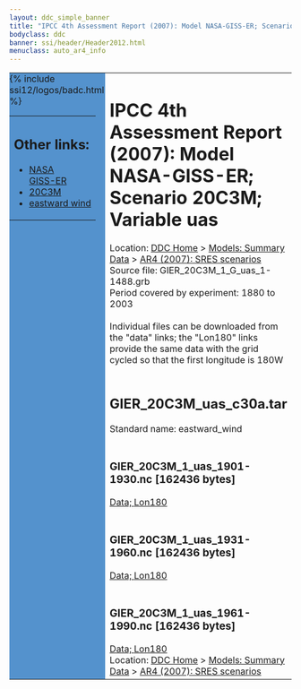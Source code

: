 ```yaml
---
layout: ddc_simple_banner
title: "IPCC 4th Assessment Report (2007): Model NASA-GISS-ER; Scenario 20C3M; Variable uas"
bodyclass: ddc
banner: ssi/header/Header2012.html
menuclass: auto_ar4_info
---
```



<table width="100%" border="0" cellspacing="0" cellpadding="0" style="border-collapse: collapse;">
<tr style="margin:0;padding:0;border:0;">
<td style="margin:0;padding:0;border:0;height:1pt;width:150pt;background:#5492CD;" valign="top" >

<div id="lh-col2" class="auto_ar4_info">
<table class="menumain" bgcolor="#5492CD" cellspacing="0" width="100%" border="0">
<tr><td>
<h2> Other links:</h2>
<ul>
<li><a href="/auto/ar4/model-NASA-GISS-ER.html">NASA<br/>GISS-ER</a></li>
<li><a href="/auto/ar4/scenario-20C3M.html">20C3M</a></li>
<li><a href="/auto/ar4/var-eastward_wind.html">eastward wind</a></li>
</ul>
</td></tr>
{% include ssi12/logos/badc.html %}
</table>
</div>
</td>
<td><h1>IPCC 4th Assessment Report (2007): Model NASA-GISS-ER; Scenario 20C3M; Variable uas</h1>

<!-- Breadcrumb1 -->
<div id="breadcrumb1" align="left">
Location: <a href="/index.html">DDC Home</a> > <a href="/sim/gcm_clim/">Models: Summary Data</a>
> <a href="/sim/gcm_clim/SRES_AR4/index.html">AR4 (2007): SRES scenarios</a>
</div>
<!-- End of Breadcrumb1 -->Source file: GIER_20C3M_1_G_uas_1-1488.grb
<br/>
Period covered by experiment: 1880 to 2003<br/>
<br/>Individual files can be downloaded from the "data" links; the "Lon180" links provide the same data
         with the grid cycled so that the first longitude is 180W<br/>
<br/><h2>GIER_20C3M_uas_c30a.tar</h2>
Standard name: eastward_wind<br>
<br/><h3>GIER_20C3M_1_uas_1901-1930.nc [162436 bytes]</h3>
<a href="/cgi-bin/downl/ar4_nc/uas/GIER_20C3M_1_uas_1901-1930.nc">Data; </a><a href="/cgi-bin/downl/ar4_nc/uas/GIER_20C3M_1_uas_1901-1930.cyto180.nc"> Lon180</a><br/>
<br/><h3>GIER_20C3M_1_uas_1931-1960.nc [162436 bytes]</h3>
<a href="/cgi-bin/downl/ar4_nc/uas/GIER_20C3M_1_uas_1931-1960.nc">Data; </a><a href="/cgi-bin/downl/ar4_nc/uas/GIER_20C3M_1_uas_1931-1960.cyto180.nc"> Lon180</a><br/>
<br/><h3>GIER_20C3M_1_uas_1961-1990.nc [162436 bytes]</h3>
<a href="/cgi-bin/downl/ar4_nc/uas/GIER_20C3M_1_uas_1961-1990.nc">Data; </a><a href="/cgi-bin/downl/ar4_nc/uas/GIER_20C3M_1_uas_1961-1990.cyto180.nc"> Lon180</a><br/>
<!-- Breadcrumb2 -->
<div id="breadcrumb2" align="left">
Location: <a href="/index.html">DDC Home</a> > <a href="/sim/gcm_clim/">Models: Summary Data</a>
> <a href="/sim/gcm_clim/SRES_AR4/index.html">AR4 (2007): SRES scenarios</a>
</div>
<!-- End of Breadcrumb2 --></td></tr></table>
